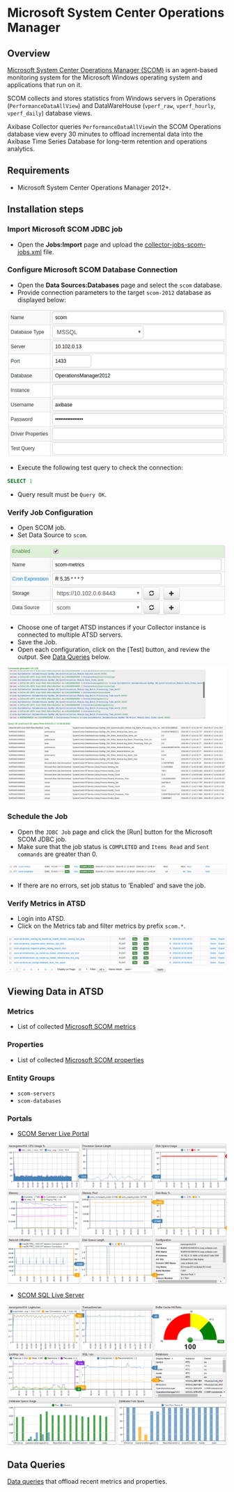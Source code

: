 # Microsoft System Center Operations Manager

## Overview

[Microsoft System Center Operations Manager
(SCOM)](http://www.microsoft.com/en-us/server-cloud/products/system-center-2012-r2/ "Microsoft SCOM")
is an agent-based monitoring system for the Microsoft Windows operating system and applications that run on it.

SCOM collects and stores statistics from Windows servers in Operations (`PerformanceDataAllView`) and DataWareHouse (`vperf_raw`, `vperf_hourly`, `vperf_daily`) database views.

Axibase Collector queries `PerformanceDataAllView`in the SCOM Operations database view every 30 minutes to offload incremental data into the Axibase Time Series Database for long-term retention and operations analytics.

## Requirements

* Microsoft System Center Operations Manager 2012+.

## Installation steps

### Import Microsoft SCOM JDBC job

* Open the **Jobs:Import** page and upload the [collector-jobs-scom-jobs.xml](collector-jobs-scom-jobs.xml) file.

### Configure Microsoft SCOM Database Connection

* Open the **Data Sources:Databases** page and select the `scom` database.
* Provide connection parameters to the target `scom-2012` database as displayed below:

![](./images/scom-datasource.png)

* Execute the following test query to check the connection:

```SQL
SELECT 1
```

* Query result must be `Query OK`.

### Verify Job Configuration

* Open SCOM job.
* Set Data Source to `scom`.

![](./images/scom-job.png)

* Choose one of target ATSD instances if your Collector instance is connected to multiple ATSD servers.
* Save the Job.
* Open each configuration, click on the [Test] button, and review the output. See [Data Queries](#data-queries) below.

![](./images/test_result.png)

### Schedule the Job

* Open the `JDBC Job` page and click the [Run] button for the Microsoft SCOM JDBC job.
* Make sure that the job status is `COMPLETED` and `Items Read` and `Sent commands` are greater than 0.

![](./images/test_run.png)

* If there are no errors, set job status to 'Enabled' and save the job.

### Verify Metrics in ATSD

* Login into ATSD.
* Click on the Metrics tab and filter metrics by prefix `scom.*`.

![](./images/atsd_metrics.png)

## Viewing Data in ATSD

### Metrics

* List of collected [Microsoft SCOM metrics](metric-list.md)

### Properties

* List of collected [Microsoft SCOM properties](properties-list.md)

### Entity Groups

* `scom-servers`
* `scom-databases`

### Portals

* [SCOM Server Live Portal](http://apps.axibase.com/chartlab/c09dc1cd)

![](./images/scom_server_portal.png)

* [SCOM SQL Live Server](http://axibase.com/chartlab/693b4f8d/2/)

![](./images/scom_sql_server_portal.png)

## Data Queries

[Data queries](data-queries.md) that offload recent metrics and properties.
